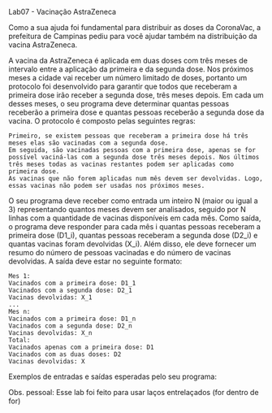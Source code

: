 Lab07 - Vacinação AstraZeneca

Como a sua ajuda foi fundamental para distribuir as doses da CoronaVac, a prefeitura de Campinas pediu para você ajudar também na distribuição da vacina AstraZeneca.

A vacina da AstraZeneca é aplicada em duas doses com três meses de intervalo entre a aplicação da primeira e da segunda dose. Nos próximos meses a cidade vai receber um número limitado de doses, portanto um protocolo foi desenvolvido para garantir que todos que receberam a primeira dose irão receber a segunda dose, três meses depois. Em cada um desses meses, o seu programa deve determinar quantas pessoas receberão a primeira dose e quantas pessoas receberão a segunda dose da vacina. O protocolo é composto pelas seguintes regras:

    Primeiro, se existem pessoas que receberam a primeira dose há três meses elas são vacinadas com a segunda dose.
    Em seguida, são vacinadas pessoas com a primeira dose, apenas se for possível vaciná-las com a segunda dose três meses depois. Nos últimos três meses todas as vacinas restantes podem ser aplicadas como primeira dose.
    As vacinas que não forem aplicadas num mês devem ser devolvidas. Logo, essas vacinas não podem ser usadas nos próximos meses.

O seu programa deve receber como entrada um inteiro N (maior ou igual a 3) representando quantos meses devem ser analisados, seguido por N linhas com a quantidade de vacinas disponíveis em cada mês. Como saída, o programa deve responder para cada mês i quantas pessoas receberam a primeira dose (D1_i), quantas pessoas receberam a segunda dose (D2_i) e quantas vacinas foram devolvidas (X_i). Além disso, ele deve fornecer um resumo do número de pessoas vacinadas e do número de vacinas devolvidas. A saída deve estar no seguinte formato:

	Mes 1:
	Vacinados com a primeira dose: D1_1
	Vacinados com a segunda dose: D2_1
	Vacinas devolvidas: X_1
	...
	Mes n:
	Vacinados com a primeira dose: D1_n
	Vacinados com a segunda dose: D2_n
	Vacinas devolvidas: X_n
	Total:
	Vacinados apenas com a primeira dose: D1
	Vacinados com as duas doses: D2
	Vacinas devolvidas: X

Exemplos de entradas e saídas esperadas pelo seu programa:


Obs. pessoal: Esse lab foi feito para usar laços entrelaçados (for dentro de for)
